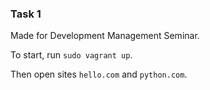 ### Task 1

Made for Development Management Seminar.

To start, run `sudo vagrant up`.

Then open sites `hello.com` and `python.com`.
